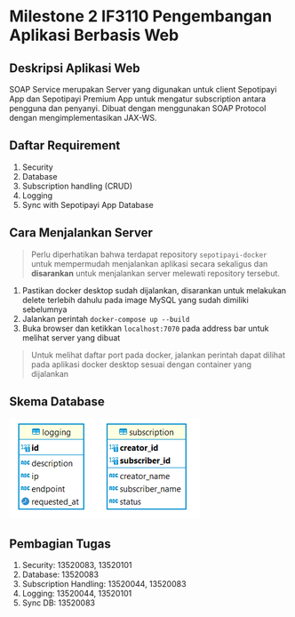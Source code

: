 # Milestone 2 IF3110 Pengembangan Aplikasi Berbasis Web

## Deskripsi Aplikasi Web
SOAP Service merupakan Server yang digunakan untuk client Sepotipayi App dan Sepotipayi Premium App untuk mengatur subscription antara pengguna dan penyanyi. Dibuat dengan menggunakan SOAP Protocol dengan mengimplementasikan JAX-WS.

## Daftar Requirement
1. Security
2. Database
3. Subscription handling (CRUD)
4. Logging
5. Sync with Sepotipayi App Database

## Cara Menjalankan Server
> Perlu diperhatikan bahwa terdapat repository `sepotipayi-docker` untuk mempermudah menjalankan aplikasi secara sekaligus dan **disarankan** untuk menjalankan server melewati repository tersebut.

1. Pastikan docker desktop sudah dijalankan, disarankan untuk melakukan delete terlebih dahulu pada image MySQL yang sudah dimiliki sebelumnya
2. Jalankan perintah `docker-compose up --build`
3. Buka browser dan ketikkan `localhost:7070` pada address bar untuk melihat server yang dibuat

> Untuk melihat daftar port pada docker, jalankan perintah dapat dilihat pada aplikasi docker desktop sesuai dengan container yang dijalankan

## Skema Database
![](screenshot/db_scheme.png)

## Pembagian Tugas
1. Security: 13520083, 13520101
2. Database: 13520083
3. Subscription Handling: 13520044, 13520083
4. Logging: 13520044, 13520101
5. Sync DB: 13520083